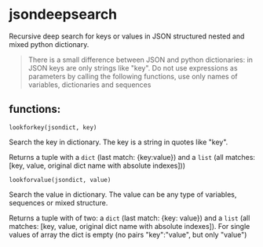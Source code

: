 # jsondeepsearch

Recursive deep search for keys or values in JSON structured nested and mixed python dictionary.

> There is a small difference between JSON and python dictionaries: in JSON keys are only strings like "key".
> Do not use expressions as parameters by calling the following functions, use only names of variables, dictionaries and sequences

## functions:

``` lookforkey(jsondict, key) ```

Search the key in dictionary. The key is a string in quotes like "key".

Returns a tuple with a ```dict``` (last match: {key:value}) and a ```list``` (all matches: [key, value, original dict name with absolute indexes])) 

``` lookforvalue(jsondict, value) ```

Search the value in dictionary. The value can be any type of variables, sequences or mixed structure. 

Returns a tuple with of two: a ```dict``` (last match: {key: value}) and a ```list``` (all matches: [key, value, original dict name with absolute indexes]). 
For single values of array the dict is empty (no pairs "key":"value", but only "value")


